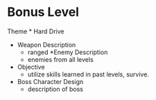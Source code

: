 Bonus Level
==

Theme
    * Hard Drive
* Weapon Description
    * ranged
*Enemy Description
    * enemies from all levels
* Objective
    * utilize skills learned in past levels, survive.
* Boss Character Design
    * description of boss
